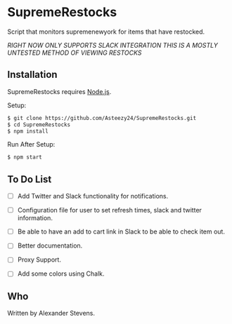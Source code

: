 # SupremeRestocks
Script that monitors supremenewyork for items that have restocked.

*RIGHT NOW ONLY SUPPORTS SLACK INTEGRATION*
*THIS IS A MOSTLY UNTESTED METHOD OF VIEWING RESTOCKS*

## Installation

SupremeRestocks requires [Node.js](http://nodejs.org/).

Setup:

```sh
$ git clone https://github.com/Asteezy24/SupremeRestocks.git
$ cd SupremeRestocks
$ npm install
```


Run After Setup:

```sh
$ npm start
```

## To Do List
- [ ] Add Twitter and Slack functionality for notifications.
- [ ] Configuration file for user to set refresh times, slack and twitter information. 
- [ ] Be able to have an add to cart link in Slack to be able to check item out.
- [ ] Better documentation.
- [ ] Proxy Support.
- [ ] Add some colors using Chalk. 





## Who

Written by Alexander Stevens.
